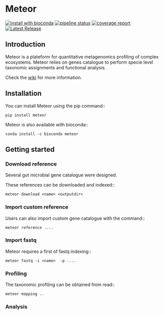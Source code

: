 # Meteor


[![install with bioconda](https://img.shields.io/badge/install%20with-bioconda-brightgreen.svg?style=flat)](http://bioconda.github.io/recipes/metaphlan/README.html)
[![pipeline status](https://forgemia.inra.fr/metagenopolis/meteor/badges/dev/pipeline.svg)](https://forgemia.inra.fr/metagenopolis/meteor/-/commits/dev)
[![coverage report](https://forgemia.inra.fr/metagenopolis/meteor/badges/dev/coverage.svg)](https://forgemia.inra.fr/metagenopolis/meteor/-/commits/dev)
[![Latest Release](https://forgemia.inra.fr/metagenopolis/meteor/-/badges/release.svg)](https://forgemia.inra.fr/metagenopolis/meteor/-/releases)


## Introduction

Meteor is a plateform for quantitative metagenomics profiling of complex ecosystems.
Meteor relies on genes catalogue to perform specie level taxonomic assignments and functional analysis. 

Check the [wiki](https://forgemia.inra.fr/metagenopolis/meteor/-/wikis/home) for more information.

## Installation

You can install Meteor using the pip command::

    pip install meteor

Meteor is also available with bioconda::

    conda install -c bioconda meteor

## Getting started


### Download reference

Several gut microbial gene catalogue were designed.

These references can be downloaded and indexed::
```
meteor download <name> <outputdir>
```

### Import custom reference

Users can also import custom gene catalogue with the command::

    meteor reference ....

### Import fastq

Meteor requires a first of fastq indexing::
```
meteor fastq -i <name>  -p ....
```

### Profiling

The taxonomic profiling can be obtained from read::
```
meteor mapping ..
```

### Analysis

